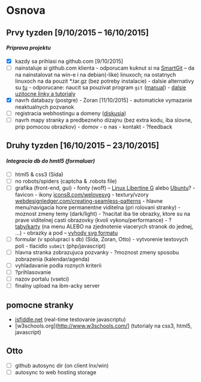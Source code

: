 # Osnova
## Prvy tyzden [9/10/2015 – 16/10/2015]
#### *Priprava projektu*
- [x] kazdy sa prihlasi na github.com [9/10/2015]
- [ ] nainstaluje si github.com klienta
      - odporucam kuknut si na [SmartGit](http://www.syntevo.com/smartgit/) – da na nainstalovat na win-e i na debian(-like) linuxoch; na ostatnych linuxoch na da pouzit *.tar.gz (bez potreby instalacie)
      - dalsie alternativy su [tu](https://git-scm.com/download/gui/linux)
      - odporucane: naucit sa pouzivat program `git` ([manual](https://github.com/tukusejssirs/Konpoz/wiki/Git-v-terminali))
      - [dalsie uzitocne linky a tutorialy](https://gist.github.com/IzzySoft/85627ffcb1ac4b24c9b1)
- [x] navrh databazy (postgre) - Zoran [11/10/2015]
      - automaticke vymazanie neaktualnych pozvanok
- [ ] registracia webhostingu a domeny ([diskusia](diskusie/diskusia_webhosting.md))
- [ ] navrh mapy stranky a predbezneho dizajnu (bez extra kodu, iba slovne, prip pomocou obrazkov)
      - domov
      - o nas
      - kontakt
      - ?feedback
## Druhy tyzden [16/10/2015 – 23/10/2015]
#### *Integracia db do hmtl5 (formaluar)*
- [ ] html5 & css3 (Sida)
- [ ] no robots/spiders (captcha & .robots file)
- [ ] grafika (front-end, gui)
      - fonty (woff) – [Linux Libertine G](http://numbertext.org/linux/) alebo [Ubuntu](http://font.ubuntu.com)?
      - favicon
      - ikony [icons8.com/welovesvg](https://icons8.com/welovesvg)
      - textury/vzory [webdesignledger.com/creating-seamless-patterns](http://webdesignledger.com/creating-seamless-patterns)
      - hlavne menu/navigacia hore permanentne viditelna (pri rolovani stranky)
      - moznost zmeny temy (dark/light)
      - ?nacitat iba tie obrazky, ktore su na prave viditelnej casti obrazovky (kvoli vykonu/performance)
      - ?[taby/karty](http://webdesignledger.com/principles-for-tabbed-website-widgets) (na menu ALEBO na zjednotenie viacerych stranok do jednej, …)
      - obrazky a pod – [vyhody svg formatu](http://webdesignledger.com/svg-images-in-web-design)
- [ ] formular (v spolupraci s db) (Sida, Zoran, Otto)
      - vytvorenie textovych poli
      - tlacidlo `submit` (php/javascript)
- [ ] hlavna stranka zobrazujuca pozvanky
      - ?moznost zmeny sposobu zobrazenia (kalendar/agenda)
- [ ] vyhladavanie podla roznych kriterii
- [ ] ?prihlasovanie
- [ ] nazov portalu (vsetci)
- [ ] finalny upload na ibm-acky server

pomocne stranky
---------------
- [jsfiddle.net](http://jsfiddle.net/) (real-time testovanie javascriptu)
- [w3schools.org](http://www.w3schools.com/] (tutorialy na css3, html5, javascript)

Otto
----
- [ ] github autosync dir (on client lnx/win)
- [ ] autosync to web hosting storage
